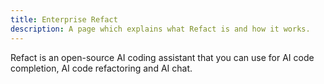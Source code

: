 ```yaml
---
title: Enterprise Refact
description: A page which explains what Refact is and how it works.
---
```


Refact is an open-source AI coding assistant that you can use for AI code completion, AI code refactoring and AI chat. 